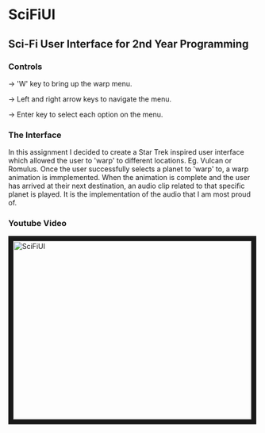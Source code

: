 # SciFiUI
## Sci-Fi User Interface for 2nd Year Programming 

### Controls

  -> 'W' key to bring up the warp menu.
  
  -> Left and right arrow keys to navigate the menu.
  
  -> Enter key to select each option on the menu.

### The Interface
  
  In this assignment I decided to create a Star Trek inspired user interface which allowed the user to 'warp' to different locations. Eg. Vulcan or Romulus. Once the user successfully selects a planet to 'warp' to, a warp animation is immplemented. When the animation is complete and the user has arrived at their next destination, an audio clip related to that specific planet is played. It is the implementation of the audio that I am most proud of.
  
 
### Youtube Video
  <a href="http://www.youtube.com/watch?feature=player_embedded&v=LnzJgPKwKbM
" target="_blank"><img src="http://img.youtube.com/vi/LnzJgPKwKbM/0.jpg" 
alt="SciFiUI" width="480" height="360" border="10" /></a>
